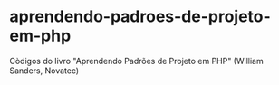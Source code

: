# aprendendo-padroes-de-projeto-em-php
Còdigos do livro "Aprendendo Padrões de Projeto em PHP" (William Sanders, Novatec)
